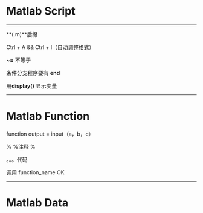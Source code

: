 # Matlab  Script #
---
**(.m)**后缀

Ctrl + A  &&  Ctrl + I（自动调整格式）

**~=** 不等于

条件分支程序要有 **end**

用**display()** 显示变量


---
# Matlab Function #
function output = input（a，b，c）

%
%注释
%

。。。代码

调用 function_name  OK 

----
# Matlab Data  #